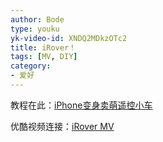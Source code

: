 ```yaml
---
author: Bode
type: youku
yk-video-id: XNDQ2MDkzOTc2
title: iRover！
tags: [MV, DIY]
category: 
- 爱好
---
```


教程在此：<a title="" href="http://www.bodesmile.com/1/post/2012/12/iphone.html">iPhone变身卖萌遥控小车</a>

优酷视频连接：<a href="http://www.bodesmile.com/1/post/2012/09/irover.html">iRover MV</a>


